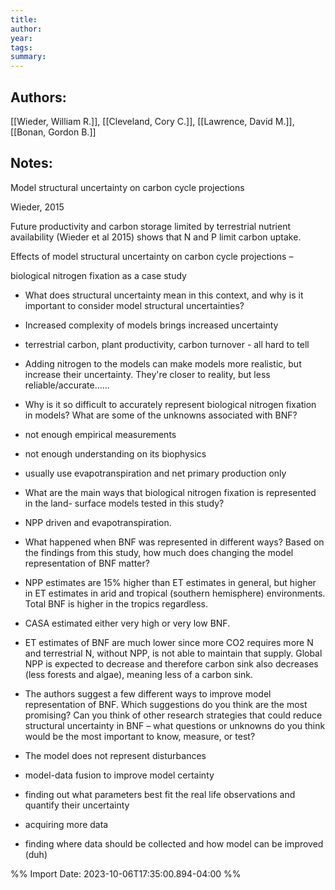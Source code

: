 ```yaml
---
title:
author: 
year:
tags: 
summary:
---
```



## Authors:
[[Wieder, William R.]], [[Cleveland, Cory C.]], [[Lawrence, David M.]], [[Bonan, Gordon B.]]
## Notes:

Model structural uncertainty on carbon cycle projections

Wieder, 2015

Future productivity and carbon storage limited by terrestrial nutrient availability (Wieder et al 2015) shows that N and P limit carbon uptake.

Effects of model structural uncertainty on carbon cycle projections –

biological nitrogen fixation as a case study

- What does structural uncertainty mean in this context, and why is it important to consider model structural uncertainties?

- Increased complexity of models brings increased uncertainty

- terrestrial carbon, plant productivity, carbon turnover - all hard to tell

- Adding nitrogen to the models can make models more realistic, but increase their uncertainty. They're closer to reality, but less reliable/accurate......

- Why is it so difficult to accurately represent biological nitrogen fixation in models? What are some of the unknowns associated with BNF?

- not enough empirical measurements
- not enough understanding on its biophysics

- usually use evapotranspiration and net primary production only

- What are the main ways that biological nitrogen fixation is represented in the land- surface models tested in this study?

- NPP driven and evapotranspiration.

- What happened when BNF was represented in different ways? Based on the findings from this study, how much does changing the model representation of BNF matter?

- NPP estimates are 15% higher than ET estimates in general, but higher in ET estimates in arid and tropical (southern hemisphere) environments. Total BNF is higher in the tropics regardless.
- CASA estimated either very high or very low BNF.
- ET estimates of BNF are much lower since more CO2 requires more N and terrestrial N, without NPP, is not able to maintain that supply. Global NPP is expected to decrease and therefore carbon sink also decreases (less forests and algae), meaning less of a carbon sink.

- The authors suggest a few different ways to improve model representation of BNF. Which suggestions do you think are the most promising? Can you think of other research strategies that could reduce structural uncertainty in BNF – what questions or unknowns do you think would be the most important to know, measure, or test?

- The model does not represent disturbances
- model-data fusion to improve model certainty

- finding out what parameters best fit the real life observations and quantify their uncertainty
- acquiring more data
- finding where data should be collected and how model can be improved (duh)

%% Import Date: 2023-10-06T17:35:00.894-04:00 %%
